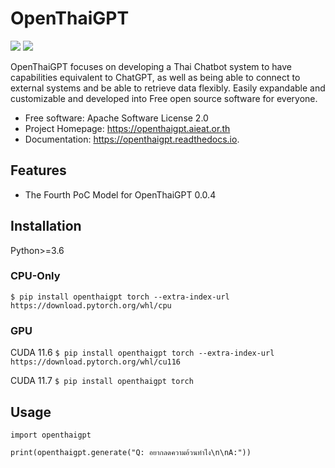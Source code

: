 # OpenThaiGPT

[![](https://img.shields.io/pypi/v/openthaigpt.svg)](https://pypi.python.org/pypi/openthaigpt) [![](https://pyup.io/repos/github/OpenThaiGPT/openthaigpt/shield.svg)](https://pyup.io/repos/github/OpenThaiGPT/openthaigpt/)

OpenThaiGPT focuses on developing a Thai Chatbot system to have capabilities equivalent to ChatGPT, as well as being able to connect to external systems and be able to retrieve data flexibly. Easily expandable and customizable and developed into Free open source software for everyone.

* Free software: Apache Software License 2.0
* Project Homepage: https://openthaigpt.aieat.or.th
* Documentation: https://openthaigpt.readthedocs.io.

## Features

* The Fourth PoC Model for OpenThaiGPT 0.0.4

## Installation
Python>=3.6

### CPU-Only
``$ pip install openthaigpt torch --extra-index-url https://download.pytorch.org/whl/cpu``

### GPU

CUDA 11.6
``$ pip install openthaigpt torch --extra-index-url https://download.pytorch.org/whl/cu116``

CUDA 11.7
``$ pip install openthaigpt torch``

## Usage
```
import openthaigpt

print(openthaigpt.generate("Q: อยากลดความอ้วนทำไง\n\nA:"))
```